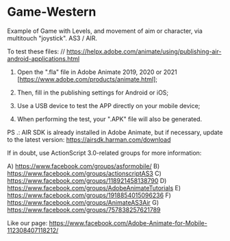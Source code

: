 # Game-Western
Example of Game with Levels, and movement of aim or character, via multitouch "joystick". AS3 / AIR.

To test these files: // https://helpx.adobe.com/animate/using/publishing-air-android-applications.html

1) Open the ".fla" file in Adobe Animate 2019, 2020 or 2021 [https://www.adobe.com/products/animate.html];

2) Then, fill in the publishing settings for Android or iOS;

3) Use a USB device to test the APP directly on your mobile device;

4) When performing the test, your ".APK" file will also be generated.


PS .: AIR SDK is already installed in Adobe Animate, but if necessary, update to the latest version: https://airsdk.harman.com/download

If in doubt, use ActionScript 3.0-related groups for more information:

A) https://www.facebook.com/groups/asformobile/
B) https://www.facebook.com/groups/actionscriptAS3
C) https://www.facebook.com/groups/118921458138790
D) https://www.facebook.com/groups/AdobeAnimateTutorials
E) https://www.facebook.com/groups/1918854015096236
F) https://www.facebook.com/groups/AnimateAS3Air
G) https://www.facebook.com/groups/757838257621789

Like our page: https://www.facebook.com/Adobe-Animate-for-Mobile-112308407118212/
